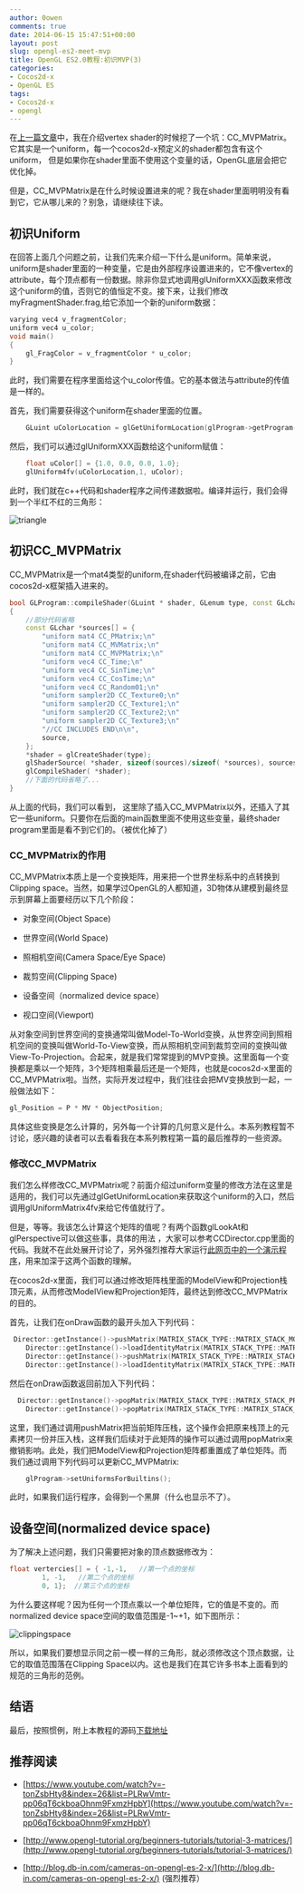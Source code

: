 ```yaml
---
author: 0owen
comments: true
date: 2014-06-15 15:47:51+00:00
layout: post
slug: opengl-es2-meet-mvp
title: OpenGL ES2.0教程:初识MVP(3)
categories:
- Cocos2d-x
- OpenGL ES
tags:
- Cocos2d-x
- opengl
---
```


 
<!-- toc -->

在[上一篇文章](http://zilongshanren.com/blog/2014-06-07-write-your-own-shader.html)中，我在介绍vertex shader的时候挖了一个坑：CC_MVPMatrix。它其实是一个uniform，每一个cocos2d-x预定义的shader都包含有这个uniform，
但是如果你在shader里面不使用这个变量的话，OpenGL底层会把它优化掉。

但是，CC_MVPMatrix是在什么时候设置进来的呢？我在shader里面明明没有看到它，它从哪儿来的？别急，请继续往下读。

<!-- more -->



## 初识Uniform



在回答上面几个问题之前，让我们先来介绍一下什么是uniform。简单来说，uniform是shader里面的一种变量，它是由外部程序设置进来的，它不像vertex的attribute，每个顶点都有一份数据。除非你显式地调用glUniformXXX函数来修改这个uniform的值，否则它的值恒定不变。接下来，让我们修改myFragmentShader.frag,给它添加一个新的uniform数据：

```cpp
varying vec4 v_fragmentColor;
uniform vec4 u_color;
void main()
{
    gl_FragColor = v_fragmentColor * u_color;
}
```

此时，我们需要在程序里面给这个u_color传值。它的基本做法与attribute的传值是一样的。

首先，我们需要获得这个uniform在shader里面的位置。

```cpp
    GLuint uColorLocation = glGetUniformLocation(glProgram->getProgram(), "u_color");
```

然后，我们可以通过glUniformXXX函数给这个uniform赋值：

```cpp
    float uColor[] = {1.0, 0.0, 0.0, 1.0};
    glUniform4fv(uColorLocation,1, uColor);
```

此时，我们就在c++代码和shader程序之间传递数据啦。编译并运行，我们会得到一个半红不红的三角形：

![triangle](https://zilongshanren.com/img/triangle.jpg)



## 初识CC_MVPMatrix



CC_MVPMatrix是一个mat4类型的uniform,在shader代码被编译之前，它由cocos2d-x框架插入进来的。

```cpp
bool GLProgram::compileShader(GLuint * shader, GLenum type, const GLchar* source)
{
    //部分代码省略
    const GLchar *sources[] = {
        "uniform mat4 CC_PMatrix;\n"
        "uniform mat4 CC_MVMatrix;\n"
        "uniform mat4 CC_MVPMatrix;\n"
        "uniform vec4 CC_Time;\n"
        "uniform vec4 CC_SinTime;\n"
        "uniform vec4 CC_CosTime;\n"
        "uniform vec4 CC_Random01;\n"
        "uniform sampler2D CC_Texture0;\n"
        "uniform sampler2D CC_Texture1;\n"
        "uniform sampler2D CC_Texture2;\n"
        "uniform sampler2D CC_Texture3;\n"
        "//CC INCLUDES END\n\n",
        source,
    };
    *shader = glCreateShader(type);
    glShaderSource( *shader, sizeof(sources)/sizeof( *sources), sources, nullptr);
    glCompileShader( *shader);
    //下面的代码省略了...
}
```

从上面的代码，我们可以看到， 这里除了插入CC_MVPMatrix以外，还插入了其它一些uniform。只要你在后面的main函数里面不使用这些变量，最终shader program里面是看不到它们的。（被优化掉了）



### CC_MVPMatrix的作用



CC_MVPMatrix本质上是一个变换矩阵，用来把一个世界坐标系中的点转换到Clipping space。当然，如果学过OpenGL的人都知道，3D物体从建模到最终显示到屏幕上面要经历以下几个阶段：


  * 对象空间(Object Space)


  * 世界空间(World Space)


  * 照相机空间(Camera Space/Eye Space)


  * 裁剪空间(Clipping Space)


  * 设备空间（normalized device space）


  * 视口空间(Viewport)



从对象空间到世界空间的变换通常叫做Model-To-World变换，从世界空间到照相机空间的变换叫做World-To-View变换，而从照相机空间到裁剪空间的变换叫做View-To-Projection。合起来，就是我们常常提到的MVP变换。这里面每一个变换都是乘以一个矩阵，3个矩阵相乘最后还是一个矩阵，也就是cocos2d-x里面的CC_MVPMatrix啦。当然，实际开发过程中，我们往往会把MV变换放到一起，一般做法如下：

```cpp
gl_Position = P * MV * ObjectPosition;
```

具体这些变换是怎么计算的，另外每一个计算的几何意义是什么。本系列教程暂不讨论，感兴趣的读者可以去看看我在本系列教程第一篇的最后推荐的一些资源。



### 修改CC_MVPMatrix



我们怎么样修改CC_MVPMatrix呢？前面介绍过uniform变量的修改方法在这里是适用的，我们可以先通过glGetUniformLocation来获取这个uniform的入口，然后调用glUniformMatrix4fv来给它传值就行了。

但是，等等。我该怎么计算这个矩阵的值呢？有两个函数glLookAt和glPerspective可以做这些事，具体的用法 ，大家可以参考CCDirector.cpp里面的代码。我就不在此处展开讨论了，另外强烈推荐大家运行[此网页中的一个演示程序](http://user.xmission.com/~nate/tutors.html)，用来加深于这两个函数的理解。

在cocos2d-x里面，我们可以通过修改矩阵栈里面的ModelView和Projection栈顶元素，从而修改ModelView和Projection矩阵，最终达到修改CC_MVPMatrix的目的。

首先，让我们在onDraw函数的最开头加入下列代码：

```cpp
 Director::getInstance()->pushMatrix(MATRIX_STACK_TYPE::MATRIX_STACK_MODELVIEW);
    Director::getInstance()->loadIdentityMatrix(MATRIX_STACK_TYPE::MATRIX_STACK_MODELVIEW);
    Director::getInstance()->pushMatrix(MATRIX_STACK_TYPE::MATRIX_STACK_PROJECTION);
    Director::getInstance()->loadIdentityMatrix(MATRIX_STACK_TYPE::MATRIX_STACK_PROJECTION);
```

然后在onDraw函数返回前加入下列代码：

```cpp
  Director::getInstance()->popMatrix(MATRIX_STACK_TYPE::MATRIX_STACK_PROJECTION);
    Director::getInstance()->popMatrix(MATRIX_STACK_TYPE::MATRIX_STACK_MODELVIEW);
```

这里，我们通过调用pushMatrix把当前矩阵压栈，这个操作会把原来栈顶上的元素拷贝一份并压入栈，这样我们后续对于此矩阵的操作可以通过调用popMatrix来撤销影响。此处，我们把ModelView和Projection矩阵都重置成了单位矩阵。而我们通过调用下列代码可以更新CC_MVPMatrix:

```cpp
    glProgram->setUniformsForBuiltins();
```

此时，如果我们运行程序，会得到一个黑屏（什么也显示不了）。



## 设备空间(normalized device space)



为了解决上述问题，我们只需要把对象的顶点数据修改为：

```cpp
float vertercies[] = { -1,-1,   //第一个点的坐标
        1, -1,   //第二个点的坐标
        0, 1};  //第三个点的坐标
```

为什么要这样呢？因为任何一个顶点乘以一个单位矩阵，它的值是不变的。而normalized device space空间的取值范围是-1~+1，如下图所示：

![clippingspace](https://zilongshanren.com/img/screenCoordinates-300x165.png)

所以，如果我们要想显示同之前一模一样的三角形，就必须修改这个顶点数据，让它的取值范围落在Clipping Space以内。这也是我们在其它许多书本上面看到的规范的三角形的范例。



## 结语



最后，按照惯例，附上本教程的源码[下载地址](https://git.oschina.net/zilongshanren/Cocos2D-X-OpenGL-ES-2.0/commit/858446408bbaad5b1c15012c756f2c2809c7cd6e)



## 推荐阅读


  * [https://www.youtube.com/watch?v=-tonZsbHty8&index=26&list=PLRwVmtr-pp06qT6ckboaOhnm9FxmzHpbY](https://www.youtube.com/watch?v=-tonZsbHty8&index=26&list=PLRwVmtr-pp06qT6ckboaOhnm9FxmzHpbY)


  * [http://www.opengl-tutorial.org/beginners-tutorials/tutorial-3-matrices/](http://www.opengl-tutorial.org/beginners-tutorials/tutorial-3-matrices/)


  * [http://blog.db-in.com/cameras-on-opengl-es-2-x/](http://blog.db-in.com/cameras-on-opengl-es-2-x/) (强烈推荐）



